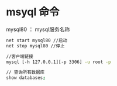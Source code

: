 # msyql 命令

mysql80 ： mysql服务名称

```bash 
net start mysql80 //启动
net stop mysql80 //停止

//客户端链接
mysql [-h 127.0.0.1][-p 3306] -u root -p 

// 查询所有数据库
show databases;









```
